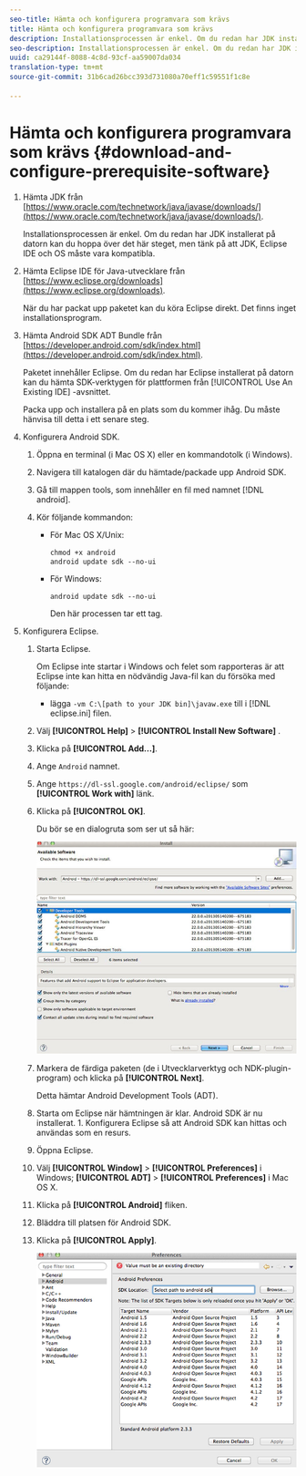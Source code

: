 ```yaml
---
seo-title: Hämta och konfigurera programvara som krävs
title: Hämta och konfigurera programvara som krävs
description: Installationsprocessen är enkel. Om du redan har JDK installerat på datorn kan du hoppa över det här steget, men tänk på att JDK, Eclipse IDE och OS måste vara kompatibla.
seo-description: Installationsprocessen är enkel. Om du redan har JDK installerat på datorn kan du hoppa över det här steget, men tänk på att JDK, Eclipse IDE och OS måste vara kompatibla.
uuid: ca29144f-8088-4c8d-93cf-aa59007da034
translation-type: tm+mt
source-git-commit: 31b6cad26bcc393d731080a70eff1c59551f1c8e

---
```



# Hämta och konfigurera programvara som krävs {#download-and-configure-prerequisite-software}

1. Hämta JDK från [https://www.oracle.com/technetwork/java/javase/downloads/](https://www.oracle.com/technetwork/java/javase/downloads/).

   Installationsprocessen är enkel. Om du redan har JDK installerat på datorn kan du hoppa över det här steget, men tänk på att JDK, Eclipse IDE och OS måste vara kompatibla.
1. Hämta Eclipse IDE för Java-utvecklare från [https://www.eclipse.org/downloads](https://www.eclipse.org/downloads).

   När du har packat upp paketet kan du köra Eclipse direkt. Det finns inget installationsprogram.
1. Hämta Android SDK ADT Bundle från [https://developer.android.com/sdk/index.html](https://developer.android.com/sdk/index.html).

   Paketet innehåller Eclipse. Om du redan har Eclipse installerat på datorn kan du hämta SDK-verktygen för plattformen från [!UICONTROL Use An Existing IDE] -avsnittet.

   Packa upp och installera på en plats som du kommer ihåg. Du måste hänvisa till detta i ett senare steg.
1. Konfigurera Android SDK.
   1. Öppna en terminal (i Mac OS X) eller en kommandotolk (i Windows).
   1. Navigera till katalogen där du hämtade/packade upp Android SDK.
   1. Gå till mappen tools, som innehåller en fil med namnet [!DNL android].
   1. Kör följande kommandon:

      * För Mac OS X/Unix:

         ```
         chmod +x android 
         android update sdk --no-ui
         ```

      * För Windows:

         ```
         android update sdk --no-ui
         ```

         Den här processen tar ett tag.

1. Konfigurera Eclipse.
   1. Starta Eclipse.

      Om Eclipse inte startar i Windows och felet som rapporteras är att Eclipse inte kan hitta en nödvändig Java-fil kan du försöka med följande:

      * lägga `-vm C:\[path to your JDK bin]\javaw.exe` till i [!DNL eclipse.ini] filen.
   1. Välj **[!UICONTROL Help]** > **[!UICONTROL Install New Software]** .
   1. Klicka på **[!UICONTROL Add...]**.
   1. Ange `Android` namnet.
   1. Ange `https://dl-ssl.google.com/android/eclipse/` som **[!UICONTROL Work with]** länk.
   1. Klicka på **[!UICONTROL OK]**.

      Du bör se en dialogruta som ser ut så här:

      ![](assets/available_software.jpg)

   1. Markera de färdiga paketen (de i Utvecklarverktyg och NDK-plugin-program) och klicka på **[!UICONTROL Next]**.

      Detta hämtar Android Development Tools (ADT).
   1. Starta om Eclipse när hämtningen är klar.
   Android SDK är nu installerat. 1. Konfigurera Eclipse så att Android SDK kan hittas och användas som en resurs.
   1. Öppna Eclipse.
   1. Välj **[!UICONTROL Window]** > **[!UICONTROL Preferences]** i Windows;  **[!UICONTROL ADT]** > **[!UICONTROL Preferences]** i Mac OS X.
   1. Klicka på **[!UICONTROL Android]** fliken.
   1. Bläddra till platsen för Android SDK.
   1. Klicka på **[!UICONTROL Apply]**.

      ![Stegresultat](assets/ss2.jpg)


